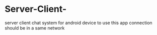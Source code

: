 # Server-Client-
server client chat system for android device  to use this app connection should be in a same network 
